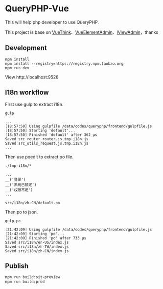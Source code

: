 # QueryPHP-Vue #

This will help php developer to use QueryPHP.

This project is base on [VueThink](https://github.com/honraytech/VueThink)、[VueElementAdmin](https://github.com/PanJiaChen/vue-element-admin)、[IViewAdmin](https://github.com/iview/iview-admin)，thanks

## Development
```bas
npm install
npm install --registry=https://registry.npm.taobao.org
npm run dev
```
View http://localhost:9528

## I18n workflow

First use gulp to extract i18n.

```
gulp

...
[18:57:50] Using gulpfile /data/codes/queryphp/frontend/gulpfile.js
[18:57:50] Starting 'default'...
[18:57:50] Finished 'default' after 362 μs
Saved src_router_router.js.tmp.i18n.js
Saved src_utils_request.js.tmp.i18n.js
...
```

Then use poedit to extract po file.

```
./tmp-i18n/*

...
__('登录')
__('系统已锁定')
__('权限不足')
...

src/i18n/zh-CN/default.po
```

Then po to json.

```
gulp po

[21:42:09] Using gulpfile /data/codes/queryphp/frontend/gulpfile.js
[21:42:09] Starting 'po'...
[21:42:09] Finished 'po' after 733 μs
Saved src/i18n/en-US/index.js
Saved src/i18n/zh-TW/index.js
Saved src/i18n/zh-CN/index.js
```


## Publish
```bash
npm run build:sit-preview
npm run build:prod
```
